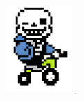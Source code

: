 <div align="center">
  <img  src="sans.png" height="200px"alt="sans su un triciclo wohohohohohohh." />
  _
</div>
